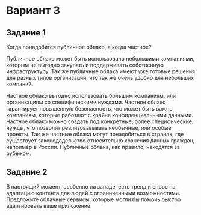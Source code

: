 # Вариант 3
## Задание 1
Когда понадобится публичное облако, а когда частное?

Публичное облако может быть использовано небольшими компаниями, которым не выгодно закупать и поддерживать собственную инфраструктуру. Так же публичные облака имеют уже готовые решения для разных типов организаций, что так же очень удобно для небольших компаний.

Частное облако выгодно использовать большим компаниям, или организациям со специфическими нуждами. Частное облако гарантирует повышенную безопасность, что может быть важно компаниям, которые работают с крайне конфиденциальными данными. Частное облако можно создать под конкретные, более специфические, нужды, что позволит реализовавывать необычные, или особые проекты. Так же частные облака могут понадобиться в странах, где существует законодадельство относительно хранения данных граждан, например в России. Публичные облака, как правило, находятся за рубежом. 

## Задание 2
В настоящий момент, особенно на западе, есть тренд и спрос на адаптацию контента для людей с ограниченными возможностями. Предложите облачные сервисы, которые могли бы помочь быстро адаптировать ваше приложение.
